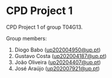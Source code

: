 # CPD Project 1

CPD Project 1 of group T04G13.

Group members:

1. Diogo Babo (up202004950@up.pt)
2. Gustavo Costa (up202004187@up.pt)
3. João Oliveira (up20204407@up.pt)
4. José Araújo (up202007921@up.pt)
